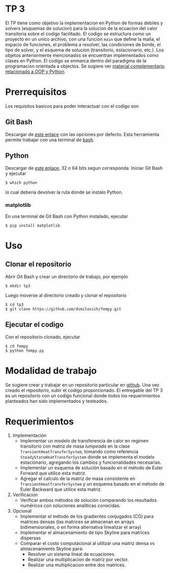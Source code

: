 # TP 3
El TP tiene como objetivo la implementacion en Python de formas debiles y solvers (esquemas de solucion) para la solucion de la ecuacion del calor transitoria sobre el codigo facilitado.
El codigo se estructura como un proyecto en un unico archivo, con una funcion `main` que define la malla, el espacio de funciones, el problema a resolver, las condiciones de borde, el tipo de solver, y el esquema de solucion (transitorio, estacionario, etc.).
Los objetos anteriormente mencionados se encuentran implementados como clases en Python.
El codigo se enmarca dentro del paradigma de la programacion orientada a objectos. Se sugiere ver [material complementario relacionado a OOP y Python](https://ocw.mit.edu/courses/6-0001-introduction-to-computer-science-and-programming-in-python-fall-2016/video_galleries/lecture-videos/).

# Prerrequisitos
Los requisitos basicos para poder interactuar con el codigo son
## Git Bash
Descargar de [este enlace](https://git-scm.com/downloads) con las opciones por defecto.
Esta herramienta permite trabajar con una terminal de [bash](https://en.wikipedia.org/wiki/Bash_(Unix_shell)).
## Python
Descargar de [este enlace](https://www.python.org/downloads/release/python-3133/), 32 o 64 bits segun corresponda.
Iniciar Git Bash y ejecutar

`$ which python`

lo cual deberia devolver la ruta donde se instalo Python.
### matplotlib
En una terminal de Git Bash con Python instalado, ejecutar

`$ pip install matplotlib`

# Uso
## Clonar el repositorio
Abrir Git Bash y crear un directorio de trabajo, por ejemplo

`$ mkdir tp3`

Luego moverse al directorio creado y clonar el repositorio

```
$ cd tp3
$ git clone https://github.com/dsmilovich/fempy.git
```

## Ejecutar el codigo
Con el repositorio clonado, ejecutar
```
$ cd fempy
$ python fempy.py
```
# Modalidad de trabajo
Se sugiere crear y trabajar en un repositorio particular en [github](https://github.com/).
Una vez creado el repositorio, subir el codigo proporcionado.
El entregable del TP 3 es un repositorio con un codigo funcional donde todos los requerimientos planteados han sido implementados y testeados.

# Requerimientos
1. Implementación
    -   Implementar un modelo de transferencia de calor en regimen transitorio con matriz de masa *lumpeada* en la clase `TransientHeatTransferSystem`, tomando como referencia `SteadyStateHeatTransferSystem` donde se implementa el modelo estacionario, agregando los cambios y funcionalidades necesarias.
    -   Implementar un esquema de solución basado en el método de Euler Forward que utilice esta matriz.
    -   Agregar el calculo de la matriz de masa consistente en `TransientHeatTransferSystem` y un esquema basado en el método de Euler Backward que utilice esta matriz.
3. Verificacion
    -   Verificar ambos métodos de solución comparando los resultados numéricos con soluciones analíticas conocidas.
4. Opcional
    -   Implementar el método de los gradientes conjugados (CG) para matrices densas (las matrices se almacenan en arrays bidimensionales, o en forma alternativa linealizar el array)
    -   Implementar el almacenamiento de tipo Skyline para matrices dispersas
    -   Comparar el costo computacional al utilizar una matriz densa vs almacenamiento Skyline para:
        -   Resolver un sistema lineal de ecuaciones.
        -   Realizar una multiplicacion de matriz por vector.
        -   Realizar una multiplicacion entre dos matrices.
